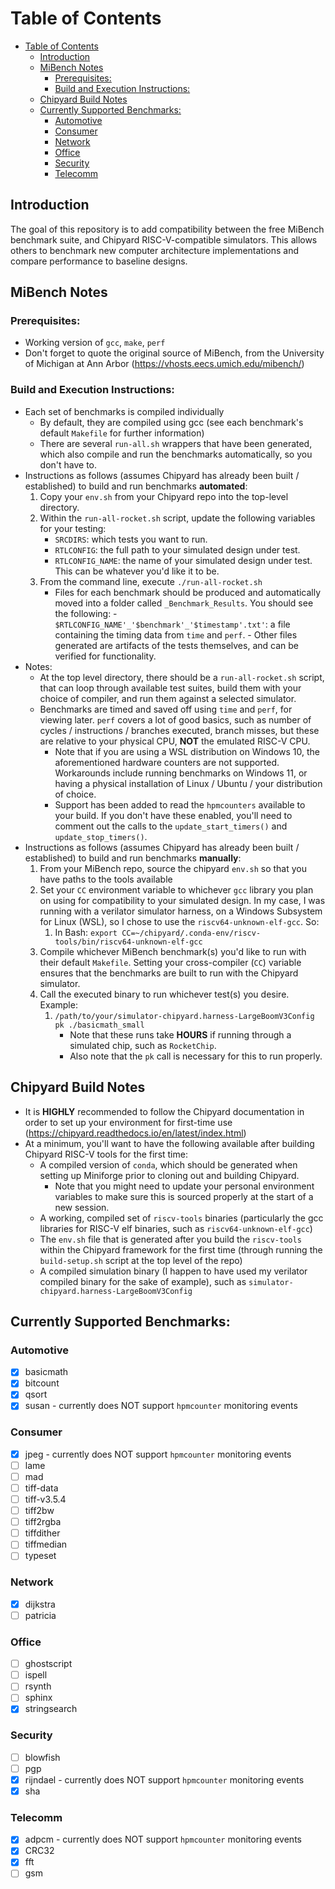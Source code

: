 # Table of Contents
- [Table of Contents](#table-of-contents)
  - [Introduction ](#introduction-)
  - [MiBench Notes ](#mibench-notes-)
    - [Prerequisites: ](#prerequisites-)
    - [Build and Execution Instructions: ](#build-and-execution-instructions-)
  - [Chipyard Build Notes ](#chipyard-build-notes-)
  - [Currently Supported Benchmarks:](#currently-supported-benchmarks)
    - [Automotive ](#automotive-)
    - [Consumer ](#consumer-)
    - [Network ](#network-)
    - [Office ](#office-)
    - [Security ](#security-)
    - [Telecomm ](#telecomm-)


## Introduction <a id="introduction-"></a>
The goal of this repository is to add compatibility between the free MiBench benchmark suite, and Chipyard RISC-V-compatible simulators. This allows others to benchmark new computer architecture implementations and compare performance to baseline designs.

## MiBench Notes <a id="mibench-notes-"></a>
### Prerequisites: <a id="prerequisites-"></a>
- Working version of `gcc`, `make`, `perf`
- Don't forget to quote the original source of MiBench, from the University of Michigan at Ann Arbor (https://vhosts.eecs.umich.edu/mibench/)

### Build and Execution Instructions: <a id="build-and-execution-instructions-"></a>
- Each set of benchmarks is compiled individually
  - By default, they are compiled using gcc (see each benchmark's default `Makefile` for further information)
  - There are several `run-all.sh` wrappers that have been generated, which also compile and run the benchmarks automatically, so you don't have to.
- Instructions as follows (assumes Chipyard has already been built / established) to build and run benchmarks **automated**:
  1. Copy your `env.sh` from your Chipyard repo into the top-level directory.
  2. Within the `run-all-rocket.sh` script, update the following variables for your testing:
     - `SRCDIRS`: which tests you want to run.
     - `RTLCONFIG`: the full path to your simulated design under test.
     - `RTLCONFIG_NAME`: the name of your simulated design under test. This can be whatever you'd like it to be.
  3. From the command line, execute `./run-all-rocket.sh`
     - Files for each benchmark should be produced and automatically moved into a folder called `_Benchmark_Results`. You should see the following:
           - `$RTLCONFIG_NAME'_'$benchmark'_'$timestamp'.txt'`: a file containing the timing data from `time` and `perf`.
           - Other files generated are artifacts of the tests themselves, and can be verified for functionality.
- Notes:
  - At the top level directory, there should be a `run-all-rocket.sh` script, that can loop through available test suites, build them with your choice of compiler, and run them against a selected simulator.
  - Benchmarks are timed and saved off using `time` and `perf`, for viewing later. `perf` covers a lot of good basics, such as number of cycles / instructions / branches executed, branch misses, but these are relative to your physical CPU, **NOT** the emulated RISC-V CPU.
    - Note that if you are using a WSL distribution on Windows 10, the aforementioned hardware counters are not supported. Workarounds include running benchmarks on Windows 11, or having a physical installation of Linux / Ubuntu / your distribution of choice.
    - Support has been added to read the `hpmcounters` available to your build. If you don't have these enabled, you'll need to comment out the calls to the `update_start_timers()` and `update_stop_timers()`.
- Instructions as follows (assumes Chipyard has already been built / established) to build and run benchmarks **manually**:
  1. From your MiBench repo, source the chipyard `env.sh` so that you have paths to the tools available
  2. Set your `CC` environment variable to whichever `gcc` library you plan on using for compatibility to your simulated design. In my case, I was running with a verilator simulator harness, on a Windows Subsystem for Linux (WSL), so I chose to use the `riscv64-unknown-elf-gcc`. So:
     1. In Bash: `export CC=~/chipyard/.conda-env/riscv-tools/bin/riscv64-unknown-elf-gcc`
  3. Compile whichever MiBench benchmark(s) you'd like to run with their default `Makefile`. Setting your cross-compiler (`CC`) variable ensures that the benchmarks are built to run with the Chipyard simulator.
  4. Call the executed binary to run whichever test(s) you desire. Example:
     1. `/path/to/your/simulator-chipyard.harness-LargeBoomV3Config pk ./basicmath_small`
        - Note that these runs take **HOURS** if running through a simulated chip, such as `RocketChip`.
        - Also note that the `pk` call is necessary for this to run properly.

## Chipyard Build Notes <a id="chipyard-build-notes-"></a>
- It is **HIGHLY** recommended to follow the Chipyard documentation in order to set up your environment for first-time use (https://chipyard.readthedocs.io/en/latest/index.html)
- At a minimum, you'll want to have the following available after building Chipyard RISC-V tools for the first time:
  - A compiled version of `conda`, which should be generated when setting up Miniforge prior to cloning out and building Chipyard.
    - Note that you might need to update your personal environment variables to make sure this is sourced properly at the start of a new session.
  - A working, compiled set of `riscv-tools` binaries (particularly the gcc libraries for RISC-V elf binaries, such as `riscv64-unknown-elf-gcc`)
  - The `env.sh` file that is generated after you build the `riscv-tools` within the Chipyard framework for the first time (through running the `build-setup.sh` script at the top level of the repo)
  - A compiled simulation binary (I happen to have used my verilator compiled binary for the sake of example), such as `simulator-chipyard.harness-LargeBoomV3Config`

## Currently Supported Benchmarks:<a id="currently-supported-benchmarks-"></a>
### Automotive <a id="automotive-"></a>
- [x] basicmath
- [x] bitcount
- [x] qsort
- [x] susan - currently does NOT support `hpmcounter` monitoring events

### Consumer <a id="consumer-"></a>
- [x] jpeg - currently does NOT support `hpmcounter` monitoring events
- [ ] lame
- [ ] mad
- [ ] tiff-data
- [ ] tiff-v3.5.4
- [ ] tiff2bw
- [ ] tiff2rgba
- [ ] tiffdither
- [ ] tiffmedian
- [ ] typeset

### Network <a id="network-"></a>
- [x] dijkstra
- [ ] patricia

### Office <a id="office-"></a>
- [ ] ghostscript
- [ ] ispell
- [ ] rsynth
- [ ] sphinx
- [x] stringsearch

### Security <a id="security-"></a>
- [ ] blowfish
- [ ] pgp
- [x] rijndael - currently does NOT support `hpmcounter` monitoring events
- [x] sha

### Telecomm <a id="telecomm-"></a>
- [x] adpcm - currently does NOT support `hpmcounter` monitoring events
- [x] CRC32
- [x] fft
- [ ] gsm